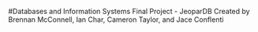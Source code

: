 #Databases and Information Systems Final Project - JeoparDB
Created by Brennan McConnell, Ian Char, Cameron Taylor, and Jace Conflenti
